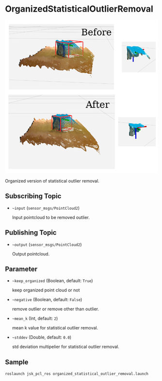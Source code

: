 # OrganizedStatisticalOutlierRemoval 
![](images/organized_statistical_outlier_removal.png)

Organized version of statistical outlier removal.

## Subscribing Topic

* `~input` (`sensor_msgs/PointCloud2`)

  Input pointcloud to be removed outlier.

## Publishing Topic

* `~output` (`sensor_msgs/PointCloud2`)

  Output pointcloud.

## Parameter
* `~keep_organized` (Boolean, default: `True`)

  keep organized point cloud or not

* `~negative` (Boolean, default: `False`)

  remove outlier or remove other than outlier.


* `~mean_k` (Int, default: `2`)

  mean k value for statistical outlier removal.

* `~stddev` (Double, default: `0.0`)

  std deviation multipelier for statistical outlier removal.

## Sample

```
roslaunch jsk_pcl_ros organized_statistical_outlier_removal.launch
```
